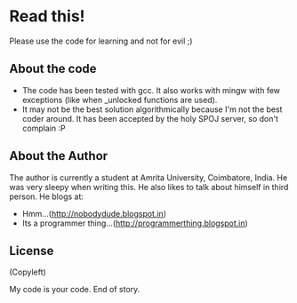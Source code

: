 # Read this!

Please use the code for learning and not for evil ;)

## About the code

* The code has been tested with gcc. It also works with mingw with few exceptions (like when _unlocked functions are used).
* It may not be the best solution algorithmically because I'm not the best coder around. It has been accepted by the holy SPOJ server, so don't complain :P

## About the Author

The author is currently a student at Amrita University, Coimbatore, India. He was very sleepy when writing this. He also likes to talk about himself in third person. He blogs at:

* Hmm...(http://nobodydude.blogspot.in)
* Its a programmer thing...(http://programmerthing.blogspot.in)

## License

(Copyleft)

My code is your code. End of story.